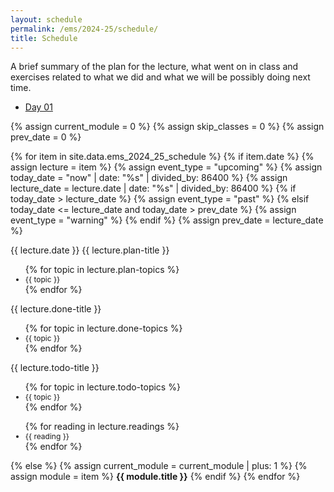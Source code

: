 ```yaml
---
layout: schedule
permalink: /ems/2024-25/schedule/
title: Schedule
---
```

A brief summary of the plan for the lecture, what went on in class and exercises related to what we did and what we will be possibly doing next time.

- <a href="#day_01">Day 01</a> 

{% assign current_module = 0 %}
{% assign skip_classes = 0 %}
{% assign prev_date = 0 %}

{% for item in site.data.ems_2024_25_schedule %}
{% if item.date %}
{% assign lecture = item %}
{% assign event_type = "upcoming" %}
{% assign today_date = "now" | date: "%s" | divided_by: 86400 %}
{% assign lecture_date = lecture.date | date: "%s" | divided_by: 86400 %}
{% if today_date > lecture_date %}
    {% assign event_type = "past" %}
{% elsif today_date <= lecture_date and today_date > prev_date %}
    {% assign event_type = "warning" %}
{% endif %}
{% assign prev_date = lecture_date %}

<tr class="{{ event_type }}">
    <th scope="row">{{ lecture.date }}</th>
    <td>
        {{ lecture.plan-title }} <br/>
        <ul>
            {% for topic in lecture.plan-topics %}
            <li style="font-size:12px;">{{ topic }}</li>
            {% endfor %}
        </ul>
        {{ lecture.done-title }} <br/>
        <ul>
            {% for topic in lecture.done-topics %}
            <li style="font-size:12px;">{{ topic }}</li>
            {% endfor %}
        </ul>
        {{ lecture.todo-title }} <br/>
        <ul>
            {% for topic in lecture.todo-topics %}
            <li style="font-size:12px;">{{ topic }}</li>
            {% endfor %}
        </ul>
    </td>
    <td>
        <ul>
            {% for reading in lecture.readings %}
            <li style="font-size:12px;">{{ reading }}</li>
            {% endfor %}
        </ul>
    </td>
</tr>
{% else %}
{% assign current_module = current_module | plus: 1 %}
{% assign module = item %}
<tr class="info">
    <td colspan="5" align="center"><strong>{{ module.title }}</strong></td>
</tr>
{% endif %}
{% endfor %}
